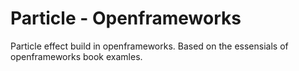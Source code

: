 # Particle - Openframeworks
Particle effect build in openframeworks. Based on the essensials of openframeworks book examles. 
